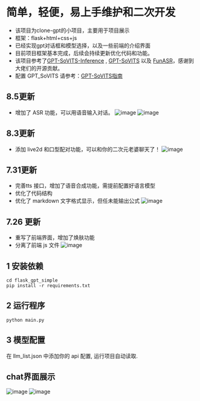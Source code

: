 # 简单，轻便，易上手维护和二次开发
- 该项目为clone-gpt的小项目，主要用于项目展示
- 框架：flask+html+css+js
- 已经实现gpt对话框和模型选择，以及一些前端的介绍界面
- 目前项目框架基本完成，后续会持续更新优化代码和功能。
- 该项目参考了<a href="https://github.com/X-T-E-R/-GPT-SoVITS-Inference">GPT-SoVITS-Inference</a> , <a href="https://github.com/RVC-Boss/GPT-SoVITS">GPT-SoVITS</a> 以及  <a href="https://github.com/modelscope/FunASR">FunASR</a>，感谢到大佬们的开源贡献。
- 配置 GPT_SoVITS 请参考：<a href="https://www.yuque.com/baicaigongchang1145haoyuangong/ib3g1e">GPT-SoVITS指南</a>

## 8.5更新
- 增加了 ASR 功能，可以用语音输入对话。
![image](https://github.com/smart-James/flask_gpt_simple/blob/main/img_folder/chat_v6_1.png)
![image](https://github.com/smart-James/flask_gpt_simple/blob/main/img_folder/chat_v6_2.png)


## 8.3更新
- 添加 live2d 和口型配对功能，可以和你的二次元老婆聊天了！
![image](https://github.com/smart-James/flask_gpt_simple/blob/main/img_folder/chat_v5.png)

## 7.31更新
- 完善tts 接口，增加了语音合成功能，需提前配置好语言模型
- 优化了代码结构
- 优化了 markdown 文字格式显示，但任未能输出公式
![image](https://github.com/smart-James/flask_gpt_simple/blob/main/img_folder/chat_v4.png)
## 7.26 更新
- 重写了前端界面，增加了焕肤功能
- 分离了前端 js 文件
![image](https://github.com/smart-James/flask_gpt_simple/blob/main/img_folder/chat_v3.png)
## 1 安装依赖
```
cd flask_gpt_simple
pip install -r requirements.txt
```
## 2 运行程序
```
python main.py
```
## 3 模型配置
在 llm_list.json 中添加你的 api 配置, 运行项目自动读取.
## chat界面展示
![image](https://github.com/smart-James/some_gpt_simple/blob/main/img_folder/chat.png)
![image](https://github.com/smart-James/flask_gpt_simple/blob/main/img_folder/chat_v2.png)

